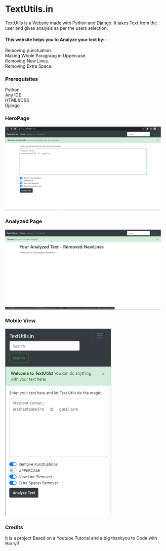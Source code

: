 <h1>TextUtils.in</h1>
TextUtils is a Website made with Python and Django. It takes Text from the user and gives analysis as per the users selection.
<h4>This website helps you to Analyze your text by:- </h4> 
Removing punctuation. <br>
Making Whole Paragrapg in Uppercase. <br>
Removing New Lines. <br>
Removing Extra Space. <br>
<h3>Prerequisites</h3> 
Python <br>
Any IDE <br>
HTML&CSS <br>
Django <br>
<h3>HeroPage</h3>



![](Images/heropage.png)



<h3>Analyzed Page</h3>



![](Images/outputpage.png)




<h3>Mobile View</h3>




![](Images/mobile.png)


<h3>Credits</h3>
It is a project Based on a Youtube Tutorial and a big thankyou to Code with Harry!!
